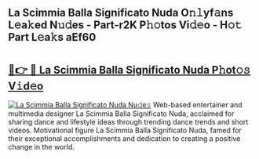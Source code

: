 ## La Scimmia Balla Significato Nuda O𝚗𝚕yf𝚊ns L𝚎a𝚔ed N𝚞𝚍es - Part-r2K P𝚑𝚘tos Vi𝚍𝚎o - H𝚘𝚝 Part L𝚎a𝚔s aEf60

# <h2><a href="http://kfdg71.oniu.top/?m=La+Scimmia+Balla+Significato+Nuda">🔗👉 🔴 La Scimmia Balla Significato Nuda P𝚑ot𝚘𝚜 V𝚒d𝚎o</a></h2>

[![La Scimmia Balla Significato Nuda Nu𝚍e𝚜](https://i.imgur.com/0qMVB7G.gif)](http://kfdg71.oniu.top/?m=La+Scimmia+Balla+Significato+Nuda)
Web-based entertainer and multimedia designer La Scimmia Balla Significato Nuda, acclaimed for sharing dance and lifestyle ideas through trending dance trends and short videos. Motivational figure La Scimmia Balla Significato Nuda, famed for their exceptional accomplishments and dedication to creating a positive change in the world.  
